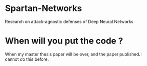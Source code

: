 # Spartan-Networks
Research on attack-agnostic defenses of Deep Neural Networks


# When will you put the code ?
When my master thesis paper will be over, and the paper published. I cannot do this before.
